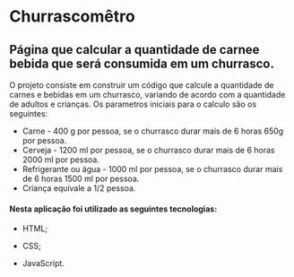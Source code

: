 # Churrascomêtro

## Página que calcular a quantidade de carnee bebida que será consumida em um churrasco.

 O projeto consiste em construir um código que calcule a quantidade de carnes e bebidas em um churrasco, variando de acordo com a quantidade de adultos e crianças. Os parametros iniciais para o calculo são os seguintes:

- Carne - 400 g por pessoa, se o churrasco durar mais de 6 horas 650g por pessoa.
- Cerveja - 1200 ml por pessoa, se o churrasco durar mais de 6 horas 2000 ml por pessoa.
- Refrigerante ou água - 1000 ml por pessoa, se o churrasco durar mais de 6 horas 1500 ml por pessoa.    
- Criança equivale a 1/2 pessoa.

#### Nesta aplicação foi utilizado as seguintes tecnologias:

* HTML;

* CSS;

* JavaScript.